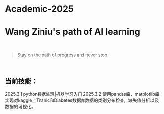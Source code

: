 # Academic-2025
# Wang Ziniu's path of AI learning

<div align="center">
    <br>
</div>

>Stay on the path of progress and never stop.
<div align="center">
    <br>
</div>

## 当前技能：
2025.3.1  python数据处理|机器学习入门
2025.3.2  使用pandas库，matplotlib库实现对kaggle上Titanic和Diabetes数据库数据的类别分布检查，缺失值分析以及数据的可视化。
